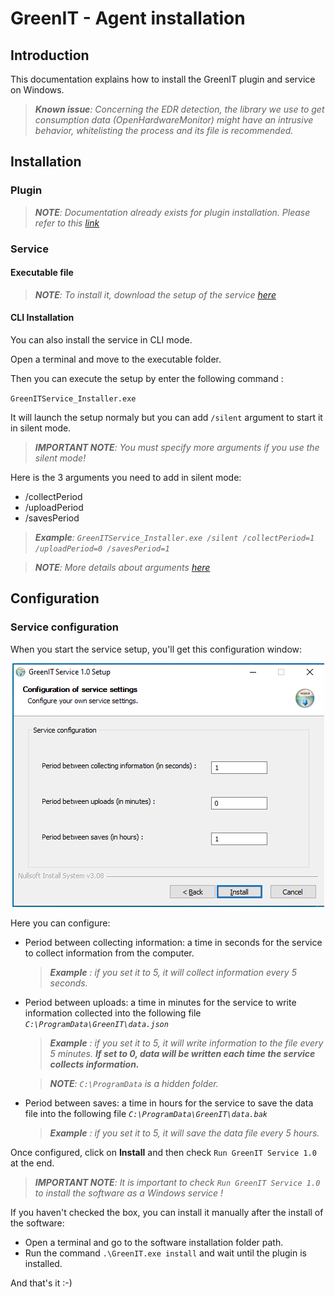 # GreenIT - Agent installation

## Introduction
This documentation explains how to install the GreenIT plugin and service on Windows.

<font color="red">

> ***Known issue**: Concerning the EDR detection, the library we use to get consumption data (OpenHardwareMonitor) might have an intrusive behavior, whitelisting the process and its file is recommended.*

</font>

## Installation

### Plugin
> ***NOTE**: Documentation already exists for plugin installation. Please refer to this [link](https://wiki.ocsinventory-ng.org/10.Plugin-engine/Using-plugins-installer/#windows-plugin-deployment)*

### Service

#### Executable file
> ***NOTE**: To install it, download the setup of the service [here](https://github.com/OCSInventory-NG/greenit_service/releases/)*

#### CLI Installation
You can also install the service in CLI mode.

Open a terminal and move to the executable folder.

Then you can execute the setup by enter the following command :

`GreenITService_Installer.exe`

It will launch the setup normaly but you can add `/silent` argument to start it in silent mode.

> ***IMPORTANT NOTE**: You must specify more arguments if you use the silent mode!*

Here is the 3 arguments you need to add in silent mode:
- /collectPeriod
- /uploadPeriod
- /savesPeriod

> ***Example**: `GreenITService_Installer.exe /silent /collectPeriod=1 /uploadPeriod=0 /savesPeriod=1`*

> ***NOTE**: More details about arguments [here](#service-configuration)*

## Configuration

### Service configuration
When you start the service setup, you'll get this configuration window:

<p align="center">
  <img src="../../../img/agent/greenit/service_configuration_1.png"/>
</p>

Here you can configure:
- Period between collecting information: a time in seconds for the service to collect information from the computer.
    > ***Example** : if you set it to 5, it will collect information every 5 seconds.*

- Period between uploads: a time in minutes for the service to write information collected into the following file *`C:\ProgramData\GreenIT\data.json`*
    > ***Example** : if you set it to 5, it will write information to the file every 5 minutes. **If set to 0, data will be written each time the service collects information.***

    > ***NOTE**: `C:\ProgramData` is a hidden folder.*

- Period between saves: a time in hours for the service to save the data file into the following file *`C:\ProgramData\GreenIT\data.bak`*
    > ***Example** : if you set it to 5, it will save the data file every 5 hours.*

Once configured, click on **Install** and then check `Run GreenIT Service 1.0` at the end.

> ***IMPORTANT NOTE**: It is important to check `Run GreenIT Service 1.0` to install the software as a Windows service !*

If you haven't checked the box, you can install it manually after the install of the software:
- Open a terminal and go to the software installation folder path.
- Run the command `.\GreenIT.exe install` and wait until the plugin is installed.

And that's it :-)
